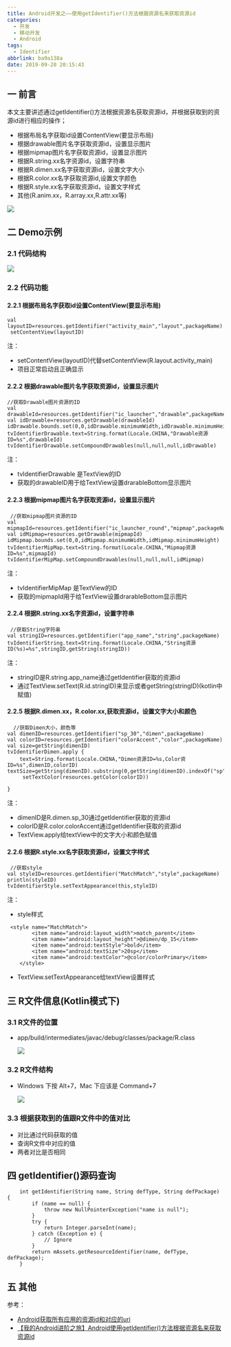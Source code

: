 ```yaml
---
title: Android开发之——使用getIdentifier()方法根据资源名来获取资源id
categories:
  - 开发
  - 移动开发
  - Android
tags:
  - Identifier
abbrlink: ba9a138a
date: 2019-09-20 20:15:43
---
```

## 一 前言
本文主要讲述通过getIdentifier()方法根据资源名获取资源id，并根据获取到的资源id进行相应的操作；   

* 根据布局名字获取id设置ContentView(要显示布局)
* 根据drawable图片名字获取资源id，设置显示图片
* 根据mipmap图片名字获取资源id，设置显示图片
* 根据R.string.xx名字资源id，设置字符串
* 根据R.dimen.xx名字获取资源id，设置文字大小
* 根据R.color.xx名字获取资源id,设置文字颜色
* 根据R.style.xx名字获取资源id，设置文字样式
* 其他(R.anim.xx，R.array.xx,R.attr.xx等)

<!--more-->
![][1]

## 二 Demo示例
### 2.1 代码结构
![][2]

### 2.2 代码功能
#### 2.2.1 根据布局名字获取id设置ContentView(要显示布局)

```
val layoutID=resources.getIdentifier("activity_main","layout",packageName)   
 setContentView(layoutID)
```

注：  

* setContentView(layoutID)代替setContentView(R.layout.activity_main)
* 项目正常启动且正确显示

#### 2.2.2 根据drawable图片名字获取资源id，设置显示图片

```
//获取Drawable图片资源的ID
val drawableId=resources.getIdentifier("ic_launcher","drawable",packageName)
val idDrawable=resources.getDrawable(drawableId)
idDrawable.bounds.set(0,0,idDrawable.minimumWidth,idDrawable.minimumHeight)
tvIdentifierDrawable.text=String.format(Locale.CHINA,"Drawable资源ID=%s",drawableId)
tvIdentifierDrawable.setCompoundDrawables(null,null,null,idDrawable)
```
注：  

* tvIdentifierDrawable 是TextView的ID
* 获取的drawableID用于给TextView设置drarableBottom显示图片

#### 2.2.3 根据mipmap图片名字获取资源id，设置显示图片

```
 //获取mipmap图片资源的ID
val mipmapId=resources.getIdentifier("ic_launcher_round","mipmap",packageName)
val idMipmap=resources.getDrawable(mipmapId)
idMipmap.bounds.set(0,0,idMipmap.minimumWidth,idMipmap.minimumHeight)
tvIdentifierMipMap.text=String.format(Locale.CHINA,"Mipmap资源ID=%s",mipmapId)
tvIdentifierMipMap.setCompoundDrawables(null,null,null,idMipmap)
```
注：  

* tvIdentifierMipMap 是TextView的ID
* 获取的mipmapId用于给TextView设置drarableBottom显示图片

#### 2.2.4 根据R.string.xx名字资源id，设置字符串

```
 //获取String字符串
val stringID=resources.getIdentifier("app_name","string",packageName)
tvIdentifierString.text=String.format(Locale.CHINA,"String资源ID(%s)=%s",stringID,getString(stringID))
```

注：  

* stringID是R.string.app_name通过getIdentifier获取的资源id
* 通过TextView.setText(R.id.stringID)来显示或者getString(stringID)(kotlin中赋值)


#### 2.2.5 根据R.dimen.xx，R.color.xx,获取资源id，设置文字大小和颜色
``` 
  //获取Dimen大小，颜色等
val dimenID=resources.getIdentifier("sp_30","dimen",packageName)
val colorID=resources.getIdentifier("colorAccent","color",packageName)
val size=getString(dimenID)
tvIdentifierDimen.apply {
	text=String.format(Locale.CHINA,"Dimen资源ID=%s,Color资ID=%s",dimenID,colorID)        		textSize=getString(dimenID).substring(0,getString(dimenID).indexOf("sp")).toFloat()
	 setTextColor(resources.getColor(colorID))
        
}
```

注：  

* dimenID是R.dimen.sp_30通过getIdentifier获取的资源id
* colorID是R.color.colorAccent通过getIdentifier获取的资源id
* TextView.apply给textView中的文字大小和颜色赋值  


#### 2.2.6 根据R.style.xx名字获取资源id，设置文字样式
```  
 //获取style
val styleID=resources.getIdentifier("MatchMatch","style",packageName)
println(styleID)
tvIdentifierStyle.setTextAppearance(this,styleID)
```

注：             

* style样式  
```
 <style name="MatchMatch">
        <item name="android:layout_width">match_parent</item>
        <item name="android:layout_height">@dimen/dp_15</item>
        <item name="android:textStyle">bold</item>
        <item name="android:textSize">20sp</item>
        <item name="android:textColor">@color/colorPrimary</item>
    </style>
```

* TextView.setTextAppearance给textView设置样式  


## 三 R文件信息(Kotlin模式下)
### 3.1 R文件的位置
* app/build/intermediates/javac/debug/classes/package/R.class   

	![][3]

### 3.2 R文件结构  
* Windows 下按 Alt+7，Mac 下应该是 Command+7
	
	![][4]

### 3.3 根据获取到的值跟R文件中的值对比  
* 对比通过代码获取的值
* 查询R文件中对应的值
* 两者对比是否相同 


## 四 getIdentifier()源码查询 

```
    int getIdentifier(String name, String defType, String defPackage) {
        if (name == null) {
            throw new NullPointerException("name is null");
        }
        try {
            return Integer.parseInt(name);
        } catch (Exception e) {
            // Ignore
        }
        return mAssets.getResourceIdentifier(name, defType, defPackage);
    }
```


## 五 其他

参考：    

* [Android获取所有应用的资源id和对应的uri][5]  
* [【我的Android进阶之旅】Android使用getIdentifier()方法根据资源名来获取资源id][6]


[1]: https://raw.githubusercontent.com/PGzxc/images/master/blog-images/android-identifier-view.png
[2]: https://raw.githubusercontent.com/PGzxc/images/master/blog-images/android-identifier-struct.png
[3]: https://raw.githubusercontent.com/PGzxc/images/master/blog-images/android-identifier-r.png
[4]: https://raw.githubusercontent.com/PGzxc/images/master/blog-images/android-identifier-r-struct.png
[5]: https://www.jianshu.com/p/d3aed93dfbc6
[6]: https://blog.csdn.net/ouyang_peng/article/details/53328000#commentBox